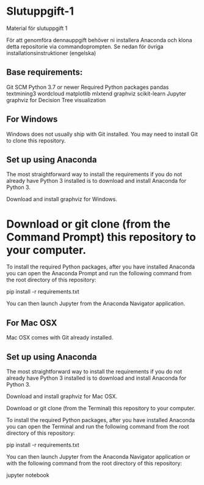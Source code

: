 # Slutuppgift-1
Material för slutuppgift 1

För att genomföra dennauppgift behöver ni installera Anaconda och klona detta repositorie via commandoprompten. Se nedan för övriga installationsinstruktioner (engelska)

## Base requirements:

Git SCM
Python 3.7 or newer
Required Python packages
pandas
textmining3
wordcloud
matplotlib
mlxtend
graphviz
scikit-learn
Jupyter
graphviz for Decision Tree visualization

## For Windows
Windows does not usually ship with Git installed. You may need to install Git to clone this repository.

## Set up using Anaconda
The most straightforward way to install the requirements if you do not already have Python 3 installed is to download and install Anaconda for Python 3.

Download and install graphviz for Windows.

# Download or git clone (from the Command Prompt) this repository to your computer.

To install the required Python packages, after you have installed Anaconda you can open the Anaconda Prompt and run the following command from the root directory of this repository:

pip install -r requirements.txt

You can then launch Jupyter from the Anaconda Navigator application.

## For Mac OSX
Mac OSX comes with Git already installed.

## Set up using Anaconda
The most straightforward way to install the requirements if you do not already have Python 3 installed is to download and install Anaconda for Python 3.

Download and install graphviz for Mac OSX.

Download or git clone (from the Terminal) this repository to your computer.

To install the required Python packages, after you have installed Anaconda you can open the Terminal and run the following command from the root directory of this repository:

pip install -r requirements.txt

You can then launch Jupyter from the Anaconda Navigator application or with the following command from the root directory of this repository:

jupyter notebook
